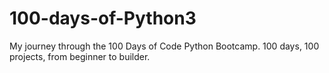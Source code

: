 # 100-days-of-Python3
My journey through the 100 Days of Code Python Bootcamp. 100 days, 100 projects, from beginner to builder.
